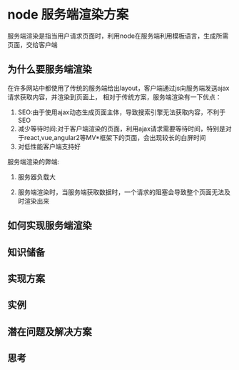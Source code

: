 # node 服务端渲染方案

服务端渲染是指当用户请求页面时，利用node在服务端利用模板语言，生成所需页面，交给客户端


## 为什么要服务端渲染

在许多网站中都使用了传统的服务端给出layout，客户端通过js向服务端发送ajax请求获取内容，并渲染到页面上，
相对于传统方案，服务端渲染有一下优点：

1. SEO:由于使用ajax动态生成页面主体，导致搜索引擎无法获取内容，不利于SEO
2. 减少等待时间:对于客户端渲染的页面，利用ajax请求需要等待时间，特别是对于react,vue,angular2等MV*框架下的页面，会出现较长的白屏时间
3. 对低性能客户端支持好
<!--4. 对于相同请求，node可以利用事件订阅机制，使得同一时间的大量请求共享同一渲染结果，为大并发量请求提供缓冲 -->

服务端渲染的弊端:

1. 服务器负载大

2. 服务端渲染时，当服务端获取数据时，一个请求的阻塞会导致整个页面无法及时渲染出来
 
## 如何实现服务端渲染



## 知识储备

## 实现方案

## 实例

## 潜在问题及解决方案

## 思考